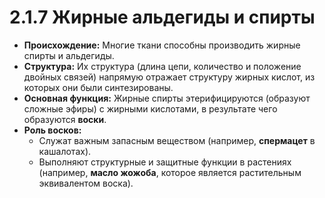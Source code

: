 # 2.1.7 Жирные альдегиды и спирты

*   **Происхождение:** Многие ткани способны производить жирные спирты и альдегиды.
*   **Структура:** Их структура (длина цепи, количество и положение двойных связей) напрямую отражает структуру жирных кислот, из которых они были синтезированы.
*   **Основная функция:** Жирные спирты этерифицируются (образуют сложные эфиры) с жирными кислотами, в результате чего образуются **воски**.
*   **Роль восков:**
    *   Служат важным запасным веществом (например, **спермацет** в кашалотах).
    *   Выполняют структурные и защитные функции в растениях (например, **масло жожоба**, которое является растительным эквивалентом воска).
